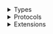 <details>
<summary>Types</summary>

  - [AnyView](https://compnerd.github.io/swift-win32/SwiftWin32UI/AnyView)
  - [EmptyView](https://compnerd.github.io/swift-win32/SwiftWin32UI/EmptyView)
  - [EquatableView](https://compnerd.github.io/swift-win32/SwiftWin32UI/EquatableView)
  - [Group](https://compnerd.github.io/swift-win32/SwiftWin32UI/Group)
  - [SceneBuilder](https://compnerd.github.io/swift-win32/SwiftWin32UI/SceneBuilder)
  - [UIApplicationDelegateAdaptor](https://compnerd.github.io/swift-win32/SwiftWin32UI/UIApplicationDelegateAdaptor)
  - [ViewBuilder](https://compnerd.github.io/swift-win32/SwiftWin32UI/ViewBuilder)
  - [WindowGroup](https://compnerd.github.io/swift-win32/SwiftWin32UI/WindowGroup)

</details>

<details>
<summary>Protocols</summary>

  - [App](https://compnerd.github.io/swift-win32/SwiftWin32UI/App)
  - [Scene](https://compnerd.github.io/swift-win32/SwiftWin32UI/Scene)
  - [View](https://compnerd.github.io/swift-win32/SwiftWin32UI/View)

</details>

<details>
<summary>Extensions</summary>

  - [Never](https://compnerd.github.io/swift-win32/SwiftWin32UI/Never)

</details>
